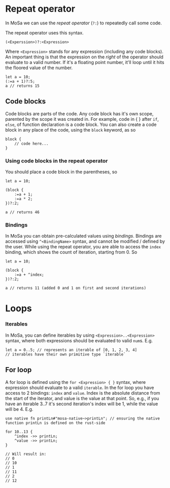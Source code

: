 # Repeat operator
In MoSa we can use the *repeat operator* (`?:`) to repeatedly call some code.

The repeat operator uses this syntax.
```mosa
(<Experssion>)?:<Expression>
```
Where `<Expression>` stands for any expression (including any code blocks). An important thing is that the expression on the *right* of the operator should evaluate to a valid number. If it's a floating point number, it'll loop until it hits the floored value of the number.
```mosa
let a = 10;
(:=a + 1)?:5;
a // returns 15
```

## Code blocks
Code blocks are parts of the code. Any code block has it's own scope, parented by the scope it was created in.
For example, code in { } after `if`, `else`, of function declaration is a code block.
You can also create a code block in any place of the code, using the `block` keyword, as so
```mosa
block {
    // code here...
}
```

### Using code blocks in the repeat operator
You should place a code block in the parentheses, so
```mosa
let a = 10;

(block {
    :=a + 1;
    :=a * 2;
})?:2;

a // returns 46
```

### Bindings
In MoSa you can obtain pre-calculated values using *bindings*. Bindings are accessed using `^<BindingName>` syntax, and cannot be modified / defined by the user.
While using the repeat operator, you are able to access the `index` binding, which shows the count of iteration, starting from 0.
So
```mosa
let a = 10;

(block {
    :=a + ^index;
})?:2;

a // returns 11 (added 0 and 1 on first and second iterations)
```

# Loops
### Iterables
In MoSa, you can define iterables by using `<Expression>..<Expression>` syntax, where both expressions should be evaluated to valid `num`s.
E.g.
```mosa
let a = 0..5; // represents an iterable of [0, 1, 2, 3, 4]
// iterables have their own primitive type `iterable`
```

## For loop
A for loop is defined using the `for <Expression> { }` syntax, where expression should evaluate to a valid `iterable`.
In the for loop you have access to 2 bindings: `index` and `value`.
Index is the absolute distance from the start of the iterator, and value is the value at that point. So, e.g., if you have an iterable 3..7 it's second iteration's index will be 1, while the value will be 4.
E.g.
```mosa
use native fn printLn#"mosa-native~>printLn"; // ensuring the native function printLn is defined on the rust-side

for 10..13 {
    ^index ->> printLn;
    ^value ->> printLn; 
}

// Will result in:
// 0
// 10
// 1
// 11
// 2
// 12
```
